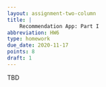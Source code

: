 ```yaml
---
layout: assignment-two-column
title: |
    Recommendation App: Part I
abbreviation: HW6
type: homework
due_date: 2020-11-17
points: 8
draft: 1
---
```

TBD